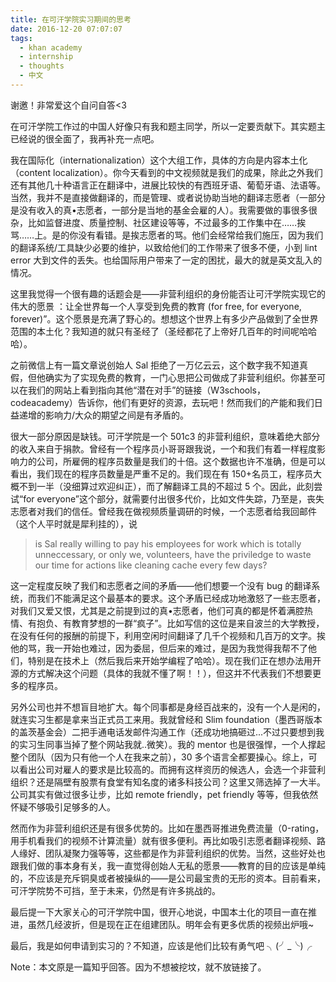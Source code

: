 ```yaml
---
title: 在可汗学院实习期间的思考
date: 2016-12-20 07:07:07
tags:
  - khan academy
  - internship
  - thoughts
  - 中文
---
```


谢邀！非常爱这个自问自答<3

在可汗学院工作过的中国人好像只有我和题主同学，所以一定要贡献下。其实题主已经说的很全面了，我再补充一点吧。

我在国际化（internationalization）这个大组工作，具体的方向是内容本土化（content localization）。你今天看到的中文视频就是我们的成果，除此之外我们还有其他几十种语言正在翻译中，进展比较快的有西班牙语、葡萄牙语、法语等。当然，我并不是直接做翻译的，而是管理、或者说协助当地的翻译志愿者（一部分是没有收入的真•志愿者，一部分是当地的基金会雇的人）。我需要做的事很多很杂，比如监督进度、质量控制、社区建设等等，不过最多的工作集中在……挨骂……上。是的你没有看错。是挨志愿者的骂。他们会经常给我们施压，因为我们的翻译系统/工具缺少必要的维护，以致给他们的工作带来了很多不便，小到 lint error 大到文件的丢失。也给国际用户带来了一定的困扰，最大的就是英文乱入的情况。

这里我觉得一个很有趣的话题会是——非营利组织的身份能否让可汗学院实现它的伟大的愿景 ：让全世界每一个人享受到免费的教育 (for free, for everyone, forever)”。这个愿景是充满了野心的。想想这个世界上有多少产品做到了全世界范围的本土化？我知道的就只有圣经了（圣经都花了上帝好几百年的时间呢哈哈哈）。

之前微信上有一篇文章说创始人 Sal 拒绝了一万亿云云，这个数字我不知道真假，但他确实为了实现免费的教育，一门心思把公司做成了非营利组织。你甚至可以在我们的网站上看到指向其他“潜在对手”的链接（W3schools，codeacademy）告诉你，他们有更好的资源，去玩吧！然而我们的产能和我们日益递增的影响力/大众的期望之间是有矛盾的。

很大一部分原因是缺钱。可汗学院是一个 501c3 的非营利组织，意味着绝大部分的收入来自于捐款。曾经有一个程序员小哥哥跟我说，一个和我们有着一样程度影响力的公司，所雇佣的程序员数量是我们的十倍。这个数据也许不准确，但是可以看出，我们现在的程序员数量是严重不足的。我们现在有 150+名员工，程序员大概不到一半（没细算过欢迎纠正），而了解翻译工具的不超过 5 个。因此，此刻尝试“for everyone”这个部分，就需要付出很多代价，比如文件失踪，乃至是，丧失志愿者对我们的信任。曾经我在做视频质量调研的时候，一个志愿者给我回邮件（这个人平时就是犀利挂的），说

> is Sal really willing to pay his employees for work which is totally unneccessary, or only we, volunteers, have the priviledge to waste our time for actions like cleaning cache every few days?

这一定程度反映了我们和志愿者之间的矛盾——他们想要一个没有 bug 的翻译系统，而我们不能满足这个最基本的要求。这个矛盾已经成功地激怒了一些志愿者，对我们又爱又恨，尤其是之前提到过的真•志愿者，他们可真的都是怀着满腔热情、有抱负、有教育梦想的一群“疯子”。比如写信的这位是来自波兰的大学教授，在没有任何的报酬的前提下，利用空闲时间翻译了几千个视频和几百万的文字。挨他的骂，我一开始也难过，因为委屈，但后来的难过，是因为我觉得我帮不了他们，特别是在技术上（然后我后来开始学编程了哈哈）。现在我们正在想办法用开源的方式解决这个问题（具体的我就不懂了啊！！），但这并不代表我们不想要更多的程序员。

另外公司也并不想盲目地扩大。每个同事都是身经百战来的，没有一个人是闲的，就连实习生都是拿来当正式员工来用。我就曾经和 Slim foundation（墨西哥版本的盖茨基金会）二把手通电话发邮件沟通工作（还成功地搞砸过...不过只要想到我的实习生同事当掉了整个网站我就..微笑）。我的 mentor 也是很强悍，一个人撑起整个团队（因为只有他一个人在我来之前），30 多个语言全都要操心。综上，可以看出公司对雇人的要求是比较高的。而拥有这样资历的候选人，会选一个非营利组织？还是隔壁有股票有食堂有知名度的诸多科技公司？这里又筛选掉了一大半。公司其实有做过很多让步，比如 remote friendly，pet friendly 等等，但我依然怀疑不够吸引足够多的人。

然而作为非营利组织还是有很多优势的。比如在墨西哥推进免费流量（0-rating，用手机看我们的视频不计算流量）就有很多便利。再比如吸引志愿者翻译视频、路人缘好、团队凝聚力强等等，这些都是作为非营利组织的优势。当然，这些好处也跟我们做的事本身有关，我一直觉得创始人无私的愿景——教育的目的应该是单纯的，不应该是充斥铜臭或者被操纵的——是公司最宝贵的无形的资本。目前看来，可汗学院势不可挡，至于未来，仍然是有许多挑战的。

最后提一下大家关心的可汗学院中国，很开心地说，中国本土化的项目一直在推进，虽然几经波折，但是现在正在组建团队。明年会有更多优质的视频出炉哦~

最后，我是如何申请到实习的？不知道，应该是他们比较有勇气吧 ╮(╯_╰)╭

Note：本文原是一篇知乎回答。因为不想被挖坟，就不放链接了。
